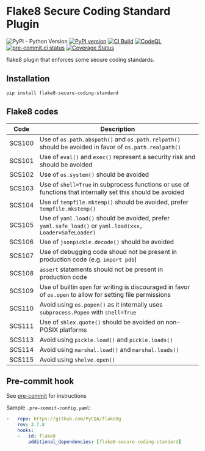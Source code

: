 # Flake8 Secure Coding Standard Plugin

![PyPI - Python Version](https://img.shields.io/pypi/pyversions/flake8-secure-coding-standard?label=Python) [![PyPI version](https://badge.fury.io/py/flake8-secure-coding-standard.svg)](https://badge.fury.io/py/flake8-secure-coding-standard) [![CI Build](https://github.com/Takishima/flake8-secure-coding-standard/actions/workflows/ci.yml/badge.svg)](https://github.com/Takishima/flake8-secure-coding-standard/actions/workflows/ci.yml) [![CodeQL](https://github.com/Takishima/flake8-secure-coding-standard/actions/workflows/codeql-analysis.yml/badge.svg)](https://github.com/Takishima/flake8-secure-coding-standard/actions/workflows/codeql-analysis.yml) [![pre-commit.ci status](https://results.pre-commit.ci/badge/github/Takishima/flake8-secure-coding-standard/main.svg)](https://results.pre-commit.ci/latest/github/Takishima/flake8-secure-coding-standard/main) [![Coverage Status](https://coveralls.io/repos/github/Takishima/flake8-secure-coding-standard/badge.svg?branch=main)](https://coveralls.io/github/Takishima/flake8-secure-coding-standard?branch=main)


flake8 plugin that enforces some secure coding standards.

## Installation

    pip install flake8-secure-coding-standard

## Flake8 codes

| Code   | Description                                                                                                   |
|--------|---------------------------------------------------------------------------------------------------------------|
| SCS100 | Use of `os.path.abspath()` and `os.path.relpath()` should be avoided in favor of `os.path.realpath()`         |
| SCS101 | Use of `eval()` and `exec()` represent a security risk and should be avoided                                  |
| SCS102 | Use of `os.system()` should be avoided                                                                        |
| SCS103 | Use of `shell=True` in subprocess functions or use of functions that internally set this should be avoided    |
| SCS104 | Use of `tempfile.mktemp()` should be avoided, prefer `tempfile.mkstemp()`                                     |
| SCS105 | Use of `yaml.load()` should be avoided, prefer `yaml.safe_load()` or `yaml.load(xxx, Loader=SafeLoader)`      |
| SCS106 | Use of `jsonpickle.decode()` should be avoided                                                                |
| SCS107 | Use of debugging code shoud not be present in production code (e.g. `import pdb`)                             |
| SCS108 | `assert` statements should not be present in production code                                                  |
| SCS109 | Use of builtin `open` for writing is discouraged in favor of `os.open` to allow for setting file permissions  |
| SCS110 | Avoid using `os.popen()` as it internally uses `subprocess.Popen` with `shell=True`                           |
| SCS111 | Use of `shlex.quote()` should be avoided on non-POSIX platforms                                               |
| SCS113 | Avoid using `pickle.load()` and `pickle.loads()`                                                              |
| SCS114 | Avoid using `marshal.load()` and `marshal.loads()`                                                            |
| SCS115 | Avoid using `shelve.open()`                                                                                   |

## Pre-commit hook

See [pre-commit](https://github.com/pre-commit/pre-commit) for instructions

Sample `.pre-commit-config.yaml`:

```yaml
-   repo: https://github.com/PyCQA/flake8g
    rev: 3.7.8
    hooks:
    -   id: flake8
        additional_dependencies: [flake8-secure-coding-standard]
```
